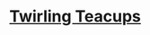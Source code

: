 # [Twirling Teacups](https://education.lego.com/en-us/lessons/spikeessential-amazing-amusement-park/spikeessential-twirling-teacups)
